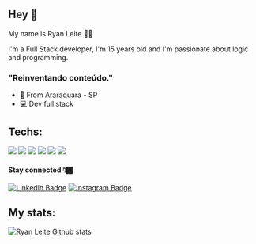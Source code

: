 ## Hey 👋

My name is Ryan Leite 👦🏾

I'm a Full Stack developer, I'm 15 years old and I'm passionate about logic and programming.

### "Reinventando conteúdo."

- 📍 From Araraquara - SP
- 💻 Dev full stack


## Techs:
<img src="https://img.shields.io/badge/Python-FFD43B?style=for-the-badge&logo=python&logoColor=black"/>
<img src="https://img.shields.io/badge/HTML5-E34F26?style=for-the-badge&logo=html5&logoColor=black"/>
<img src="https://img.shields.io/badge/CSS-239120?&style=for-the-badge&logo=css3&logoColor=black" />
<img src="https://img.shields.io/badge/JavaScript-F7DF1E?style=for-the-badge&logo=javascript&logoColor=black" />
<img src="https://img.shields.io/badge/React-20232A?style=for-the-badge&logo=react&logoColor=61DAFB`" />
<img src="https://img.shields.io/badge/Node.js-43853D?style=for-the-badge&logo=node-dot-js&logoColor=white" />

#### Stay connected 👇🏾

[![Linkedin Badge](https://img.shields.io/badge/-LinkedIn-black?style=flat-square&logo=Linkedin&logoColor=white&link=https://www.linkedin.com/in/isadora-rodrigues-stangarlin-48402b141/)](https://www.linkedin.com/in/ryan-leite-520090205/) [![Instagram Badge](https://img.shields.io/badge/-Instagram-black?style=flat-square&logo=Instagram&logoColor=white&link=https://www.instagram.com/papodedev/)](https://www.instagram.com/oryanleite/)

## My stats: 

![Ryan Leite Github stats](https://github-readme-stats.vercel.app/api?username=oryanleite&show_icons=true&theme=dark)
